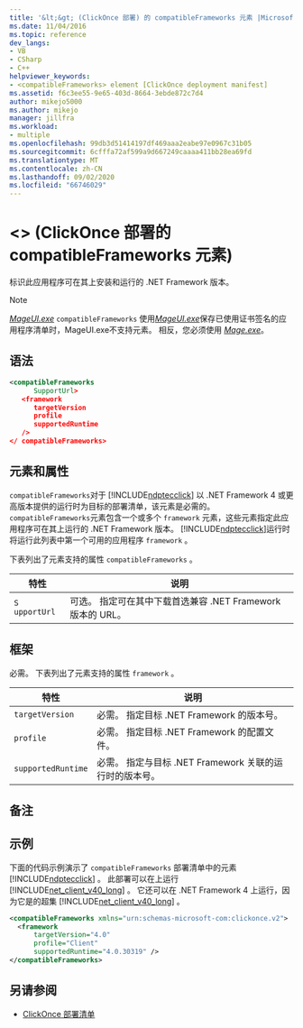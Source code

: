 ```yaml
---
title: '&lt;&gt; (ClickOnce 部署) 的 compatibleFrameworks 元素 |Microsoft Docs'
ms.date: 11/04/2016
ms.topic: reference
dev_langs:
- VB
- CSharp
- C++
helpviewer_keywords:
- <compatibleFrameworks> element [ClickOnce deployment manifest]
ms.assetid: f6c3ee55-9e65-403d-8664-3ebde872c7d4
author: mikejo5000
ms.author: mikejo
manager: jillfra
ms.workload:
- multiple
ms.openlocfilehash: 99db3d51414197df469aaa2eabe97e0967c31b05
ms.sourcegitcommit: 6cfffa72af599a9d667249caaaa411bb28ea69fd
ms.translationtype: MT
ms.contentlocale: zh-CN
ms.lasthandoff: 09/02/2020
ms.locfileid: "66746029"
---
```

# <a name="ltcompatibleframeworksgt-element-clickonce-deployment"></a>&lt;&gt; (ClickOnce 部署的 compatibleFrameworks 元素) 
标识此应用程序可在其上安装和运行的 .NET Framework 版本。

> [!NOTE]
> [*MageUI.exe*](/dotnet/framework/tools/mageui-exe-manifest-generation-and-editing-tool-graphical-client) `compatibleFrameworks` 使用[*MageUI.exe*](/dotnet/framework/tools/mageui-exe-manifest-generation-and-editing-tool-graphical-client)保存已使用证书签名的应用程序清单时，MageUI.exe不支持元素。 相反，您必须使用 [*Mage.exe*](/dotnet/framework/tools/mage-exe-manifest-generation-and-editing-tool)。

## <a name="syntax"></a>语法

```xml
<compatibleFrameworks
      SupportUrl> 
   <framework
      targetVersion
      profile
      supportedRuntime
   /> 
</ compatibleFrameworks>
```

## <a name="elements-and-attributes"></a>元素和属性
 `compatibleFrameworks`对于 [!INCLUDE[ndptecclick](../deployment/includes/ndptecclick_md.md)] 以 .NET Framework 4 或更高版本提供的运行时为目标的部署清单，该元素是必需的。 `compatibleFrameworks`元素包含一个或多个 `framework` 元素，这些元素指定此应用程序可在其上运行的 .NET Framework 版本。 [!INCLUDE[ndptecclick](../deployment/includes/ndptecclick_md.md)]运行时将运行此列表中第一个可用的应用程序 `framework` 。

 下表列出了元素支持的属性 `compatibleFrameworks` 。

|特性|说明|
|---------------|-----------------|
|`S` `upportUrl`|可选。 指定可在其中下载首选兼容 .NET Framework 版本的 URL。|

## <a name="framework"></a>框架
 必需。 下表列出了元素支持的属性 `framework` 。

|特性|说明|
|---------------|-----------------|
|`targetVersion`|必需。 指定目标 .NET Framework 的版本号。|
|`profile`|必需。 指定目标 .NET Framework 的配置文件。|
|`supportedRuntime`|必需。 指定与目标 .NET Framework 关联的运行时的版本号。|

## <a name="remarks"></a>备注

## <a name="example"></a>示例
 下面的代码示例演示了 `compatibleFrameworks` 部署清单中的元素 [!INCLUDE[ndptecclick](../deployment/includes/ndptecclick_md.md)] 。 此部署可以在上运行 [!INCLUDE[net_client_v40_long](../deployment/includes/net_client_v40_long_md.md)] 。 它还可以在 .NET Framework 4 上运行，因为它是的超集 [!INCLUDE[net_client_v40_long](../deployment/includes/net_client_v40_long_md.md)] 。

```xml
<compatibleFrameworks xmlns="urn:schemas-microsoft-com:clickonce.v2">
  <framework
      targetVersion="4.0"
      profile="Client"
      supportedRuntime="4.0.30319" />
</compatibleFrameworks>
```

## <a name="see-also"></a>另请参阅
- [ClickOnce 部署清单](../deployment/clickonce-deployment-manifest.md)